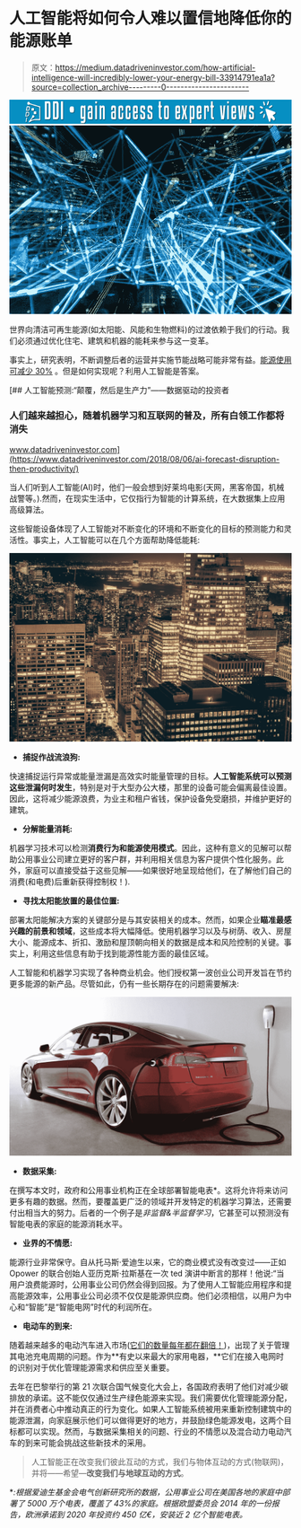 # 人工智能将如何令人难以置信地降低你的能源账单

> 原文：<https://medium.datadriveninvestor.com/how-artificial-intelligence-will-incredibly-lower-your-energy-bill-33914791ea1a?source=collection_archive---------0----------------------->

[![](img/1e31230e665600ee27114fc973d3ad4d.png)](http://www.track.datadriveninvestor.com/1B9E)![](img/a120b72032dd13c397c2b50990c66634.png)

世界向清洁可再生能源(如太阳能、风能和生物燃料)的过渡依赖于我们的行动。我们必须通过优化住宅、建筑和机器的能耗来参与这一变革。

事实上，研究表明，不断调整后者的运营并实施节能战略可能非常有益。[能源使用可减少 30%](http://news.mit.edu/2013/reducing-wasted-energy-in-commercial-buildings) 。但是如何实现呢？利用人工智能是答案。

[](https://www.datadriveninvestor.com/2018/08/06/ai-forecast-disruption-then-productivity/) [## 人工智能预测:“颠覆，然后是生产力”——数据驱动的投资者

### 人们越来越担心，随着机器学习和互联网的普及，所有白领工作都将消失

www.datadriveninvestor.com](https://www.datadriveninvestor.com/2018/08/06/ai-forecast-disruption-then-productivity/) 

当人们听到人工智能(AI)时，他们一般会想到好莱坞电影(天网，黑客帝国，机械战警等。).然而，在现实生活中，它仅指行为智能的计算系统，在大数据集上应用高级算法。

这些智能设备体现了人工智能对不断变化的环境和不断变化的目标的预测能力和灵活性。事实上，人工智能可以在几个方面帮助降低能耗:

![](img/2f10893263209fccb07a93b28cb0eeb6.png)

*   **捕捉作战流浪狗:**

快速捕捉运行异常或能量泄漏是高效实时能量管理的目标。**人工智能系统可以预测这些泄漏何时发生**，特别是对于大型办公大楼，那里的设备可能会偏离最佳设置。因此，这将减少能源浪费，为业主和租户省钱，保护设备免受磨损，并维护更好的建筑。

*   **分解能量消耗:**

机器学习技术可以检测**消费行为和能源使用模式**。因此，这种有意义的见解可以帮助公用事业公司建立更好的客户群，并利用相关信息为客户提供个性化服务。此外，家庭可以直接受益于这些见解——如果很好地呈现给他们，在了解他们自己的消费(和电费)后重新获得控制权！).

*   **寻找太阳能放置的最佳位置:**

部署太阳能解决方案的关键部分是与其安装相关的成本。然而，如果企业**瞄准最感兴趣的前景和领域**，这些成本将大幅降低。使用机器学习以及与树荫、收入、房屋大小、能源成本、折扣、激励和屋顶朝向相关的数据是成本和风险控制的关键。事实上，利用这些信息有助于找到能源性能方面的最佳区域。

人工智能和机器学习实现了各种商业机会。他们授权第一波创业公司开发旨在节约更多能源的新产品。尽管如此，仍有一些长期存在的问题需要解决:

![](img/97d26afb0fc39dbe9e42ab96958c1aca.png)

*   **数据采集:**

在撰写本文时，政府和公用事业机构正在全球部署智能电表*。这将允许将来访问更多有趣的数据。然而，要覆盖更广泛的领域并开发特定的机器学习算法，还需要付出相当大的努力。后者的一个例子是*非监督&半监督学习*，它甚至可以预测没有智能电表的家庭的能源消耗水平。

*   **业界的不情愿:**

能源行业非常保守。自从托马斯·爱迪生以来，它的商业模式没有改变过——正如 Opower 的联合创始人亚历克斯·拉斯基在一次 ted 演讲中断言的那样！他说:“当用户浪费能源时，公用事业公司仍然会得到回报。为了使用人工智能应用程序和提高能源效率，公用事业公司必须不仅仅是能源供应商。他们必须相信，以用户为中心和“智能”是“智能电网”时代的利润所在。

*   **电动车的到来:**

随着越来越多的电动汽车进入市场([它们的数量每年都在翻倍！](http://transportevolved.com/2014/04/16/number-electric-cars-world-doubled-past-year-say-academics/))，出现了关于管理其电池充电周期的问题。作为**有史以来最大的家用电器，**它们在接入电网时的识别对于优化管理能源需求和供应至关重要。

去年在巴黎举行的第 21 次联合国气候变化大会上，各国政府表明了他们对减少碳排放的承诺。这不能仅仅通过生产绿色能源来实现。我们需要优化管理能源分配，并在消费者心中推动真正的行为变化。如果人工智能系统被用来重新控制建筑中的能源泄漏，向家庭展示他们可以做得更好的地方，并鼓励绿色能源发电，这两个目标都可以实现。然而，与数据采集相关的问题、行业的不情愿以及混合动力电动汽车的到来可能会挑战这些新技术的采用。

> 人工智能正在改变我们彼此互动的方式，我们与物体互动的方式(物联网)，并将——希望—**改变我们与地球互动的方式**。

**:根据爱迪生基金会电气创新研究所的数据，公用事业公司在美国各地的家庭中部署了 5000 万个电表，覆盖了 43%的家庭。根据欧盟委员会 2014 年的一份报告，欧洲承诺到 2020 年投资约 450 亿€，安装近 2 亿个智能电表。*